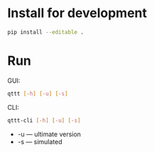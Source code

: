 # Install for development

```bash
pip install --editable .
```

# Run

GUI:
```bash
qttt [-h] [-u] [-s]
```

CLI:
```bash
qttt-cli [-h] [-u] [-s]
```

- -u — ultimate version
- -s — simulated
